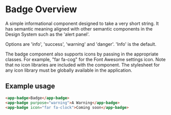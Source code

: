 # Badge Overview

A simple informational component designed to take a very short string. It has semantic meaning aligned with other semantic components in the Design System such as the 'alert panel'.

Options are 'info', 'success', 'warning' and 'danger'. 'Info' is the default.

The badge component also supports icons by passing in the appropriate classes. For example, "far fa-cog" for the Font Awesome settings icon. Note that no icon libraries are included with the component. The stylesheet for any icon library must be globally available in the application.

## Example usage

```html
<app-badge>Badge</app-badge>
<app-badge purpose="warning">A Warning</app-badge>
<app-badge icon="far fa-clock">Coming soon</app-badge>
```
